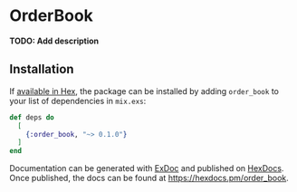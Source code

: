 # OrderBook

**TODO: Add description**

## Installation

If [available in Hex](https://hex.pm/docs/publish), the package can be installed
by adding `order_book` to your list of dependencies in `mix.exs`:

```elixir
def deps do
  [
    {:order_book, "~> 0.1.0"}
  ]
end
```

Documentation can be generated with [ExDoc](https://github.com/elixir-lang/ex_doc)
and published on [HexDocs](https://hexdocs.pm). Once published, the docs can
be found at <https://hexdocs.pm/order_book>.


